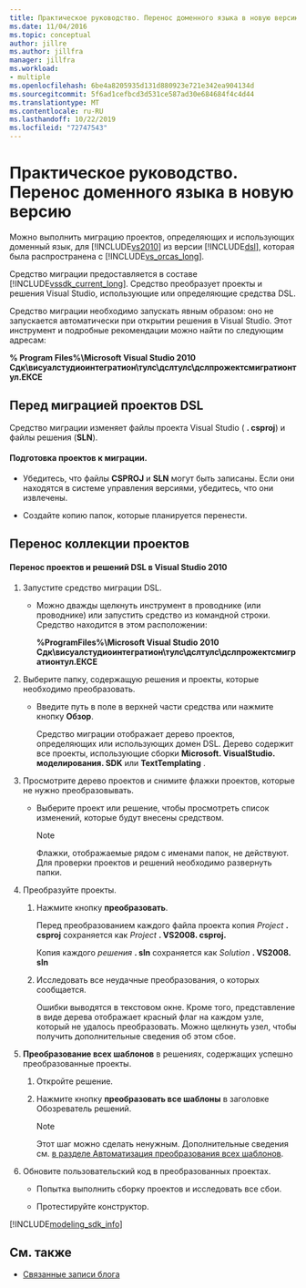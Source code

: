 ```yaml
---
title: Практическое руководство. Перенос доменного языка в новую версию
ms.date: 11/04/2016
ms.topic: conceptual
author: jillre
ms.author: jillfra
manager: jillfra
ms.workload:
- multiple
ms.openlocfilehash: 6be4a8205935d131d880923e721e342ea904134d
ms.sourcegitcommit: 5f6ad1cefbcd3d531ce587ad30e684684f4c4d44
ms.translationtype: MT
ms.contentlocale: ru-RU
ms.lasthandoff: 10/22/2019
ms.locfileid: "72747543"
---
```

# <a name="how-to-migrate-a-domain-specific-language-to-a-new-version"></a>Практическое руководство. Перенос доменного языка в новую версию
Можно выполнить миграцию проектов, определяющих и использующих доменный язык, для [!INCLUDE[vs2010](../misc/includes/vs2010_md.md)] из версии [!INCLUDE[dsl](../modeling/includes/dsl_md.md)], которая была распространена с [!INCLUDE[vs_orcas_long](../debugger/includes/vs_orcas_long_md.md)].

 Средство миграции предоставляется в составе [!INCLUDE[vssdk_current_long](../misc/includes/vssdk_current_long_md.md)]. Средство преобразует проекты и решения Visual Studio, использующие или определяющие средства DSL.

 Средство миграции необходимо запускать явным образом: оно не запускается автоматически при открытии решения в Visual Studio. Этот инструмент и подробные рекомендации можно найти по следующим адресам:

 **% Program Files%\Microsoft Visual Studio 2010 Сдк\висуалстудиоинтегратион\тулс\дслтулс\дслпрожектсмигратионтул.ЕКСЕ**

## <a name="before-you-migrate-your-dsl-projects"></a>Перед миграцией проектов DSL
 Средство миграции изменяет файлы проекта Visual Studio ( **. csproj**) и файлы решения (**SLN**).

#### <a name="to-prepare-projects-for-migration"></a>Подготовка проектов к миграции.

- Убедитесь, что файлы **CSPROJ** и **SLN** могут быть записаны. Если они находятся в системе управления версиями, убедитесь, что они извлечены.

- Создайте копию папок, которые планируется перенести.

## <a name="migrating-a-collection-of-projects"></a>Перенос коллекции проектов

#### <a name="to-migrate-dsl-projects-and-solutions-to-visual-studio-2010"></a>Перенос проектов и решений DSL в Visual Studio 2010

1. Запустите средство миграции DSL.

   - Можно дважды щелкнуть инструмент в проводнике (или проводнике) или запустить средство из командной строки. Средство находится в этом расположении:

        **%ProgramFiles%\Microsoft Visual Studio 2010 Сдк\висуалстудиоинтегратион\тулс\дслтулс\дслпрожектсмигратионтул.ЕКСЕ**

2. Выберите папку, содержащую решения и проекты, которые необходимо преобразовать.

   - Введите путь в поле в верхней части средства или нажмите кнопку **Обзор**.

     Средство миграции отображает дерево проектов, определяющих или использующих домен DSL. Дерево содержит все проекты, использующие сборки **Microsoft. VisualStudio. моделирования. SDK** или **TextTemplating** .

3. Просмотрите дерево проектов и снимите флажки проектов, которые не нужно преобразовывать.

   - Выберите проект или решение, чтобы просмотреть список изменений, которые будут внесены средством.

       > [!NOTE]
       > Флажки, отображаемые рядом с именами папок, не действуют. Для проверки проектов и решений необходимо развернуть папки.

4. Преобразуйте проекты.

   1. Нажмите кнопку **преобразовать**.

        Перед преобразованием каждого файла проекта копия _Project_ **. csproj** сохраняется как _Project_ **. VS2008. csproj.**

        Копия каждого _решения_ **. sln** сохраняется как _Solution_ **. VS2008. sln**

   2. Исследовать все неудачные преобразования, о которых сообщается.

        Ошибки выводятся в текстовом окне. Кроме того, представление в виде дерева отображает красный флаг на каждом узле, который не удалось преобразовать. Можно щелкнуть узел, чтобы получить дополнительные сведения об этом сбое.

5. **Преобразование всех шаблонов** в решениях, содержащих успешно преобразованные проекты.

   1. Откройте решение.

   2. Нажмите кнопку **преобразовать все шаблоны** в заголовке Обозреватель решений.

       > [!NOTE]
       > Этот шаг можно сделать ненужным. Дополнительные сведения см. [в разделе Автоматизация преобразования всех шаблонов](/previous-versions/visualstudio/visual-studio-2012/ff521399\(v\=vs.110\)).

6. Обновите пользовательский код в преобразованных проектах.

   - Попытка выполнить сборку проектов и исследовать все сбои.

   - Протестируйте конструктор.

[!INCLUDE[modeling_sdk_info](includes/modeling_sdk_info.md)]

## <a name="see-also"></a>См. также

- [Связанные записи блога](https://devblogs.microsoft.com/devops/the-visual-studio-modeling-sdk-is-now-available-with-visual-studio-2017/)